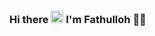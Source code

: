 ### Hi there <img src="https://raw.githubusercontent.com/aemmadi/aemmadi/master/wave.gif" width="20px"> I'm Fathulloh 👨‍💻

<!--
**Makhsudov-Fathulloh/Makhsudov-Fathulloh** is a ✨ _special_ ✨ repository because its `README.md` (this file) appears on your GitHub profile.

Here are some ideas to get you started:

- 🔭 I’m currently working on ...
- 🌱 I’m currently learning ...
- 👯 I’m looking to collaborate on ...
- 🤔 I’m looking for help with ...
- 💬 Ask me about ...
- 📫 How to reach me: ...
- 😄 Pronouns: ...
- ⚡ Fun fact: ...
-->
